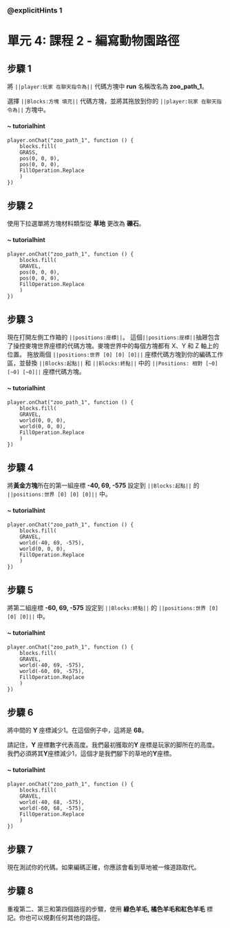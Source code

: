 ### @explicitHints 1

# 單元 4: 課程 2 - 編寫動物園路徑

## 步驟 1
將 ``||player:玩家 在聊天指令為||`` 代碼方塊中 **run** 名稱改名為 **zoo_path_1**。

選擇 ``||Blocks:方塊 填充||`` 代碼方塊，並將其拖放到你的 ``||player:玩家 在聊天指令為||`` 方塊中。

#### ~ tutorialhint
``` blocks
player.onChat("zoo_path_1", function () {
    blocks.fill(
    GRASS,
    pos(0, 0, 0),
    pos(0, 0, 0),
    FillOperation.Replace
    )
})
```

## 步驟 2
使用下拉選單將方塊材料類型從 **草地** 更改為 **礫石**。

#### ~ tutorialhint
``` blocks
player.onChat("zoo_path_1", function () {
    blocks.fill(
    GRAVEL,
    pos(0, 0, 0),
    pos(0, 0, 0),
    FillOperation.Replace
    )
})
```

## 步驟 3
現在打開左側工作箱的 ``||positions:座標||``。
這個``||positions:座標||``抽屜包含了操控麥塊世界座標的代碼方塊。麥塊世界中的每個方塊都有 X、Y 和 Z 軸上的位置。
拖放兩個 ``||positions:世界 [0] [0] [0]||`` 座標代碼方塊到你的編碼工作區，並替換 ``||Blocks:起點||`` 和 ``||Blocks:終點||`` 中的 ``||Positions: 相對 [~0] [~0] [~0]||`` 座標代碼方塊。

#### ~ tutorialhint
``` blocks
player.onChat("zoo_path_1", function () {
    blocks.fill(
    GRAVEL,
    world(0, 0, 0),
    world(0, 0, 0),
    FillOperation.Replace
    )
})
```

## 步驟 4
將**黃金方塊**所在的第一組座標 **-40, 69, -575** 設定到 ``||Blocks:起點||`` 的 ``||positions:世界 [0] [0] [0]||`` 中。

#### ~ tutorialhint
``` blocks
player.onChat("zoo_path_1", function () {
    blocks.fill(
    GRAVEL,
    world(-40, 69, -575),
    world(0, 0, 0),
    FillOperation.Replace
    )
})
```

## 步驟 5
將第二組座標 **-60, 69, -575** 設定到 ``||Blocks:終點||`` 的 ``||positions:世界 [0] [0] [0]||`` 中。

#### ~ tutorialhint
``` blocks
player.onChat("zoo_path_1", function () {
    blocks.fill(
    GRAVEL,
    world(-40, 69, -575),
    world(-60, 69, -575),
    FillOperation.Replace
    )
})
```

## 步驟 6
將中間的 **Y** 座標減少1。在這個例子中，這將是 **68**。

請記住，**Y** 座標數字代表高度。我們最初獲取的**Y** 座標是玩家的脚所在的高度。
我們必須將其**Y**座標減少1，這個才是我們腳下的草地的**Y**座標。

#### ~ tutorialhint
``` blocks
player.onChat("zoo_path_1", function () {
    blocks.fill(
    GRAVEL,
    world(-40, 68, -575),
    world(-60, 68, -575),
    FillOperation.Replace
    )
})
```

## 步驟 7
現在測試你的代碼。如果編碼正確，你應該會看到草地被一條道路取代。

## 步驟 8
重複第二、第三和第四個路徑的步驟，使用 **綠色羊毛, 橘色羊毛和紅色羊毛** 標記。你也可以規劃任何其他的路徑。

